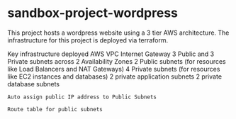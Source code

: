 # sandbox-project-wordpress
This project hosts a wordpress website using a 3 tier AWS architecture.
The infrastructure for this project is deployed via terraform.  

Key infrastructure deployed 
    AWS VPC
    Internet Gateway
    3 Public and 3 Private subnets across 2 Availability Zones
    2 Public subnets (for resources like Load Balancers and NAT Gateways)
    4 Private subnets (for resources like EC2 instances and databases)
        2 private application subnets
        2 private database subnets 
    
    Auto assign public IP address to Public Subnets 
    
    Route table for public subnets

